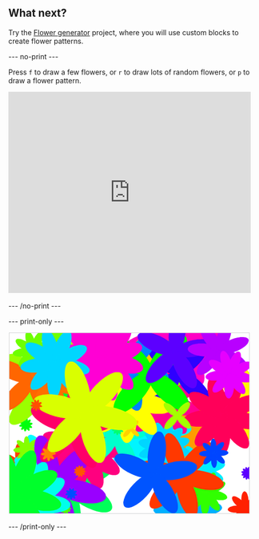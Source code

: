 ## What next?

Try the [Flower generator](https://projects.raspberrypi.org/en/projects/flower-generator?utm_source=pathway&utm_medium=whatnext&utm_campaign=projects) project, where you will use custom blocks to create flower patterns.

--- no-print ---

Press `f` to draw a few flowers, or `r` to draw lots of random flowers, or `p` to draw a flower pattern.

<div class="scratch-preview">
  <iframe allowtransparency="true" width="485" height="402" src="https://scratch.mit.edu/projects/embed/253355932/?autostart=false" frameborder="0" scrolling="no"></iframe>
</div>

--- /no-print ---

--- print-only ---

![random flowers](images/flower-random.png)

--- /print-only ---